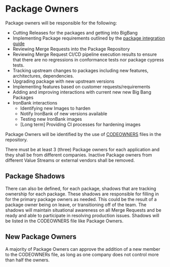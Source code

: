 # Package Owners

Package owners will be responsible for the following:

* Cutting Releases for the packages and getting into BigBang
* Implementing Package requirements outlined by the [package integration guide](../package-integration.md)
* Reviewing Merge Requests into the Package Repository
* Reviewing Merge Request CI/CD pipeline execution results to ensure that there are no regressions in conformance tests nor package cypress tests.  
* Tracking upstream changes to packages including new features, architectures, dependencies.
* Upgrading package with new upstream versions
* Implementing features based on customer requests/requirements
* Adding and improving interactions with current new new Big Bang Packages
* IronBank interactions
  * Identifying new Images to harden
  * Notify IronBank of new versions available
  * Testing new IronBank images
  * [Long term] Providing CI processes for hardening images

Package Owners will be identified by the use of [CODEOWNERS](https://docs.gitlab.com/ee/user/project/code_owners.html) files in the repository.

There must be at least 3 (three) Package owners for each application and they shall be from different companies. Inactive Package owners from different Value Streams or external vendors shall be removed.

## Package Shadows

There can also be defined, for each package, shadows that are tracking ownership for each package.  These shadows are responsible for filling in for the primary package
owners as needed.  This could be the result of a package owner being on leave, or transitioning off of the team.  The shadows will maintain situational awareness on all
Merge Requests and be ready and able to participate in resolving production issues.  Shadows will be listed in the CODEOWNERS file like Package Owners.

## New Package Owners

A majority of Package Owners can approve the addition of a new member to the CODEOWNERs file, as long as one company does not control more than half the owners.
